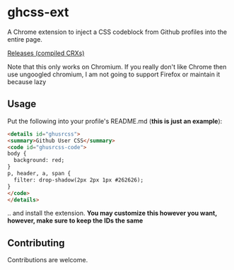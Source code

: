 # ghcss-ext
A Chrome extension to inject a CSS codeblock from Github profiles into the entire page.

<a href="https://github.com/tiramisyuz/ghcss-ext/releases">Releases (compiled CRXs)</a>

Note that this only works on Chromium. If you really don't like Chrome then use ungoogled chromium, I am not going to support Firefox or maintain it because lazy

## Usage
Put the following into your profile's README.md (**this is just an example**):

```md
<details id="ghusrcss">
<summary>Github User CSS</summary>
<code id="ghusrcss-code">
body {
  background: red;
}
p, header, a, span {
  filter: drop-shadow(2px 2px 1px #262626);
}
</code>
</details>
```

.. and install the extension. **You may customize this however you want, however, make sure to keep the IDs the same**

## Contributing
Contributions are welcome.
